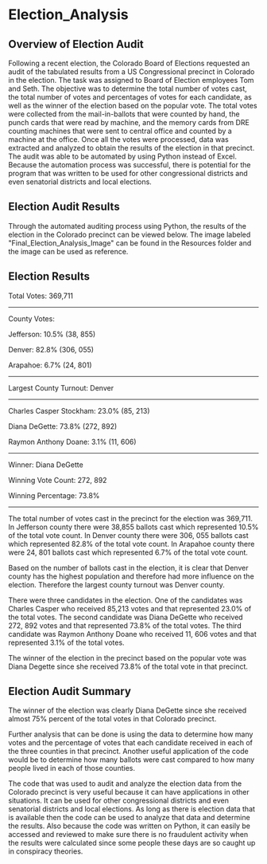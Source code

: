 # Election_Analysis
## Overview of Election Audit
Following a recent election, the Colorado Board of Elections requested an audit of the tabulated results from a US Congressional precinct in Colorado in the election. The task was assigned to Board of Election employees Tom and Seth. The objective was to determine the total number of votes cast, the total number of votes and percentages of votes for each candidate, as well as the winner of the election based on the popular vote. The total votes were collected from the mail-in-ballots that were counted by hand, the punch cards that were read by machine, and the memory cards from DRE counting machines that were sent to central office and counted by a machine at the office. Once all the votes were processed, data was extracted and analyzed to obtain the results of the election in that precinct. The audit was able to be automated by using Python instead of Excel. Because the automation process was successful, there is potential for the program that was written to be used for other congressional districts and even senatorial districts and local elections. 

## Election Audit Results
Through the automated auditing process using Python, the results of the election in the Colorado precinct can be viewed below. The image labeled "Final_Election_Analysis_Image" can be found in the Resources folder and the image can be used as reference. 

Election Results
-------------------------

Total Votes: 369,711

-------------------------

County Votes:

Jefferson: 10.5% (38, 855)

Denver: 82.8% (306, 055)

Arapahoe: 6.7% (24, 801)

---------------------------
Largest County Turnout: Denver

----------------------------

Charles Casper Stockham: 23.0% (85, 213)

Diana DeGette: 73.8% (272, 892)

Raymon Anthony Doane: 3.1% (11, 606)

---------------------------
Winner: Diana DeGette

Winning Vote Count: 272, 892

Winning Percentage: 73.8%


----------------------------

The total number of votes cast in the precinct for the election was 369,711. In Jefferson county there were 38,855 ballots cast which represented 10.5% of the total vote count. In Denver county there were 306, 055 ballots cast which represented 82.8% of the total vote count. In Arapahoe county there were 24, 801 ballots cast which represented 6.7% of the total vote count. 

Based on the number of ballots cast in the election, it is clear that Denver county has the highest population and therefore had more influence on the election. Therefore the largest county turnout was Denver county. 

There were three candidates in the election. One of the candidates was Charles Casper who received 85,213 votes and that represented 23.0% of the total votes. The second candidate was Diana DeGette who received 272, 892 votes and that represented 73.8% of the total votes. The third candidate was Raymon Anthony Doane who received 11, 606 votes and that represented 3.1% of the total votes. 

The winner of the election in the precinct based on the popular vote was Diana Degette since she received 73.8% of the total vote in that precinct. 

## Election Audit Summary
The winner of the election was clearly Diana DeGette since she received almost 75% percent of the total votes in that Colorado precinct. 

Further analysis that can be done is using the data to determine how many votes and the percentage of votes that each candidate received in each of the three counties in that precinct. Another useful application of the code would be to determine how many ballots were cast compared to how many people lived in each of those counties. 

The code that was used to audit and analyze the election data from the Colorado precinct is very useful because it can have applications in other situations. It can be used for other congressional districts and even senatorial districts and local elections. As long as there is election data that is available then the code can be used to analyze that data and determine the results. Also because the code was written on Python, it can easily be accessed and reviewed to make sure there is no fraudulent activity when the results were calculated since some people these days are so caught up in conspiracy theories. 



